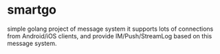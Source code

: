 # smartgo
simple golang project of message system
it supports lots of connections from Android/iOS clients, and provide IM/Push/StreamLog based on this message system.
